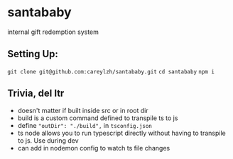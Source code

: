 # santababy

internal gift redemption system

## Setting Up:

`git clone git@github.com:careylzh/santababy.git`
`cd santababy`
`npm i `

<!--TODO: update setup later-->

## Trivia, del ltr <!--TODO: del if necessary-->

- doesn't matter if built inside src or in root dir
- build is a custom command defined to transpile ts to js
- define `"outDir": "./build",` in `tsconfig.json`
- ts node allows you to run typescript directly without having to transpile to js. Use during dev
- can add in nodemon config to watch ts file changes
